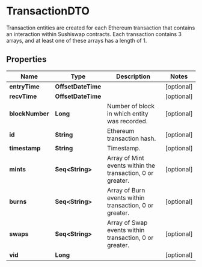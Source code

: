 

# TransactionDTO

Transaction entities are created for each Ethereum transaction that contains an interaction within Sushiswap contracts. Each transaction contains 3 arrays, and at least one of these arrays has a length of 1.

## Properties

Name | Type | Description | Notes
------------ | ------------- | ------------- | -------------
**entryTime** | **OffsetDateTime** |  |  [optional]
**recvTime** | **OffsetDateTime** |  |  [optional]
**blockNumber** | **Long** | Number of block in which entity was recorded. |  [optional]
**id** | **String** | Ethereum transaction hash. |  [optional]
**timestamp** | **String** | Timestamp. |  [optional]
**mints** | **Seq&lt;String&gt;** | Array of Mint events within the transaction, 0 or greater. |  [optional]
**burns** | **Seq&lt;String&gt;** | Array of Burn events within transaction, 0 or greater. |  [optional]
**swaps** | **Seq&lt;String&gt;** | Array of Swap events within transaction, 0 or greater. |  [optional]
**vid** | **Long** |  |  [optional]



